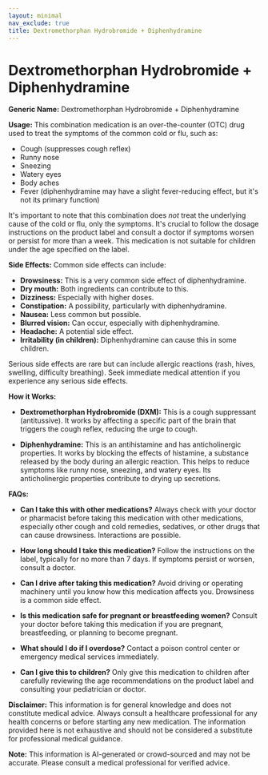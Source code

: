 ```yaml
---
layout: minimal
nav_exclude: true
title: Dextromethorphan Hydrobromide + Diphenhydramine
---
```


# Dextromethorphan Hydrobromide + Diphenhydramine

**Generic Name:** Dextromethorphan Hydrobromide + Diphenhydramine

**Usage:** This combination medication is an over-the-counter (OTC) drug used to treat the symptoms of the common cold or flu, such as:

* Cough (suppresses cough reflex)
* Runny nose
* Sneezing
* Watery eyes
* Body aches
* Fever (diphenhydramine may have a slight fever-reducing effect, but it's not its primary function)

It's important to note that this combination does *not* treat the underlying cause of the cold or flu, only the symptoms.  It's crucial to follow the dosage instructions on the product label and consult a doctor if symptoms worsen or persist for more than a week.  This medication is not suitable for children under the age specified on the label.

**Side Effects:** Common side effects can include:

* **Drowsiness:** This is a very common side effect of diphenhydramine.
* **Dry mouth:**  Both ingredients can contribute to this.
* **Dizziness:**  Especially with higher doses.
* **Constipation:**  A possibility, particularly with diphenhydramine.
* **Nausea:**  Less common but possible.
* **Blurred vision:**  Can occur, especially with diphenhydramine.
* **Headache:**  A potential side effect.
* **Irritability (in children):**  Diphenhydramine can cause this in some children.

Serious side effects are rare but can include allergic reactions (rash, hives, swelling, difficulty breathing).  Seek immediate medical attention if you experience any serious side effects.

**How it Works:**

* **Dextromethorphan Hydrobromide (DXM):** This is a cough suppressant (antitussive). It works by affecting a specific part of the brain that triggers the cough reflex, reducing the urge to cough.

* **Diphenhydramine:** This is an antihistamine and has anticholinergic properties. It works by blocking the effects of histamine, a substance released by the body during an allergic reaction. This helps to reduce symptoms like runny nose, sneezing, and watery eyes.  Its anticholinergic properties contribute to drying up secretions.


**FAQs:**

* **Can I take this with other medications?**  Always check with your doctor or pharmacist before taking this medication with other medications, especially other cough and cold remedies, sedatives, or other drugs that can cause drowsiness.  Interactions are possible.

* **How long should I take this medication?**  Follow the instructions on the label, typically for no more than 7 days. If symptoms persist or worsen, consult a doctor.

* **Can I drive after taking this medication?**  Avoid driving or operating machinery until you know how this medication affects you.  Drowsiness is a common side effect.

* **Is this medication safe for pregnant or breastfeeding women?**  Consult your doctor before taking this medication if you are pregnant, breastfeeding, or planning to become pregnant.

* **What should I do if I overdose?**  Contact a poison control center or emergency medical services immediately.

* **Can I give this to children?**  Only give this medication to children after carefully reviewing the age recommendations on the product label and consulting your pediatrician or doctor.


**Disclaimer:** This information is for general knowledge and does not constitute medical advice.  Always consult a healthcare professional for any health concerns or before starting any new medication.  The information provided here is not exhaustive and should not be considered a substitute for professional medical guidance.


**Note:** This information is AI-generated or crowd-sourced and may not be accurate. Please consult a medical professional for verified advice.